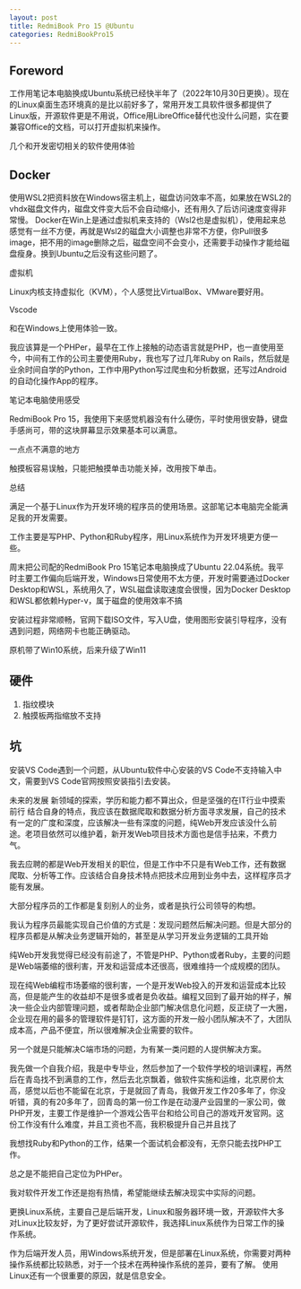 ```yaml
---
layout: post
title: RedmiBook Pro 15 @Ubuntu
categories: RedmiBookPro15
---
```

## Foreword

工作用笔记本电脑换成Ubuntu系统已经快半年了（2022年10月30日更换）。现在的Linux桌面生态环境真的是比以前好多了，常用开发工具软件很多都提供了Linux版，开源软件更是不用说，Office用LibreOffice替代也没什么问题，实在要兼容Office的文档，可以打开虚拟机来操作。

几个和开发密切相关的软件使用体验

## Docker

使用WSL2把资料放在Windows宿主机上，磁盘访问效率不高，如果放在WSL2的vhdx磁盘文件内，磁盘文件变大后不会自动缩小，还有用久了后访问速度变得非常慢。
Docker在Win上是通过虚拟机来支持的（Wsl2也是虚拟机），使用起来总感觉有一丝不方便，再就是Wsl2的磁盘大小调整也非常不方便，你Pull很多image，把不用的image删除之后，磁盘空间不会变小，还需要手动操作才能给磁盘瘦身。换到Ubuntu之后没有这些问题了。

虚拟机

Linux内核支持虚拟化（KVM），个人感觉比VirtualBox、VMware要好用。

Vscode

和在Windows上使用体验一致。

我应该算是一个PHPer，最早在工作上接触的动态语言就是PHP，也一直使用至今，中间有工作的公司主要使用Ruby，我也写了过几年Ruby on Rails，然后就是业余时间自学的Python，工作中用Python写过爬虫和分析数据，还写过Android的自动化操作App的程序。

笔记本电脑使用感受

RedmiBook Pro 15，我使用下来感觉机器没有什么硬伤，平时使用很安静，键盘手感尚可，带的这块屏幕显示效果基本可以满意。

一点点不满意的地方

触摸板容易误触，只能把触摸单击功能关掉，改用按下单击。

总结

满足一个基于Linux作为开发环境的程序员的使用场景。这部笔记本电脑完全能满足我的开发需要。


工作主要是写PHP、Python和Ruby程序，用Linux系统作为开发环境更方便一些。

周末把公司配的RedmiBook Pro 15笔记本电脑换成了Ubuntu 22.04系统。我平时主要工作偏向后端开发，Windows日常使用不太方便，开发时需要通过Docker Desktop和WSL，系统用久了，WSL磁盘读取速度会很慢，因为Docker Desktop和WSL都依赖Hyper-v，属于磁盘的使用效率不搞

安装过程非常顺畅，官网下载ISO文件，写入U盘，使用图形安装引导程序，没有遇到问题，网络网卡也能正确驱动。

原机带了Win10系统，后来升级了Win11

## 硬件

1. 指纹模块
2. 触摸板两指缩放不支持

## 坑

安装VS Code遇到一个问题，从Ubuntu软件中心安装的VS Code不支持输入中文，需要到VS Code官网按照安装指引去安装。


未来的发展
新领域的探索，学历和能力都不算出众，但是坚强的在IT行业中摸索前行
结合自身的特点，我应该在数据爬取和数据分析方面寻求发展，自己的技术有一定的广度和深度，应该解决一些有深度的问题，纯Web开发应该没什么前途。老项目依然可以维护着，新开发Web项目技术方面也是信手拈来，不费力气。

我去应聘的都是Web开发相关的职位，但是工作中不只是有Web工作，还有数据爬取、分析等工作。应该结合自身技术特点把技术应用到业务中去，这样程序员才能有发展。

大部分程序员的工作都是复刻别人的业务，或者是执行公司领导的构想。

我认为程序员最能实现自己价值的方式是：发现问题然后解决问题。但是大部分的程序员都是从解决业务逻辑开始的，甚至是从学习开发业务逻辑的工具开始

纯Web开发我觉得已经没有前途了，不管是PHP、Python或者Ruby，主要的问题是Web端萎缩的很利害，开发和运营成本还很高，很难维持一个成规模的团队。

现在纯Web编程市场萎缩的很利害，一个是开发Web投入的开发和运营成本比较高，但是能产生的收益却不是很多或者是负收益。编程又回到了最开始的样子，解决一些企业内部管理问题，或者帮助企业部门解决信息化问题，反正绕了一大圈，企业现在用的最多的管理软件是钉钉，这方面的开发一般小团队解决不了，大团队成本高，产品不便宜，所以很难解决企业需要的软件。

另一个就是只能解决C端市场的问题，为有某一类问题的人提供解决方案。

我先做一个自我介绍，我是中专毕业，然后参加了一个软件学校的培训课程，再然后在青岛找不到满意的工作，然后去北京飘着，做软件实施和运维，北京房价太高，感觉以后也不能留在北京，于是就回了青岛，我做开发工作20多年了，你没听错，真的有20多年了，回青岛的第一份工作是在动漫产业园里的一家公司，做PHP开发，主要工作是维护一个游戏公告平台和给公司自己的游戏开发官网。这份工作没有什么难度，并且工资也不高，我积极提升自己并且找了

我想找Ruby和Python的工作，结果一个面试机会都没有，无奈只能去找PHP工作。

总之是不能把自己定位为PHPer。

我对软件开发工作还是抱有热情，希望能继续去解决现实中实际的问题。

更换Linux系统，主要自己是后端开发，Linux和服务器环境一致，开源软件大多对Linux比较友好，为了更好尝试开源软件，我选择Linux系统作为日常工作的操作系统。

作为后端开发人员，用Windows系统开发，但是部署在Linux系统，你需要对两种操作系统都比较熟悉，对于一个技术在两种操作系统的差异，要有了解。
 使用Linux还有一个很重要的原因，就是信息安全。
